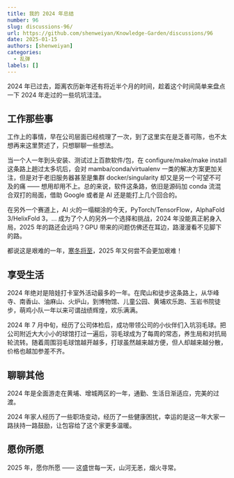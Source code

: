 ```yaml
---
title: 我的 2024 年总结
number: 96
slug: discussions-96/
url: https://github.com/shenweiyan/Knowledge-Garden/discussions/96
date: 2025-01-15
authors: [shenweiyan]
categories: 
  - 乱弹
labels: []
---
```


2024 年已过去，距离农历新年还有将近半个月的时间，趁着这个时间简单来盘点一下 2024 年走过的一些坑坑洼洼。

<!-- more -->

## 工作那些事

工作上的事情，早在公司层面已经梳理了一次，到了这里实在是乏善可陈，也不太想再来这里赘述了，只想聊聊一些想法。

当一个人一年到头安装、测试过上百款软件/包，在 configure/make/make install 这条路上趟过太多坑后，会对 mamba/conda/virtualenv 一类的解决方案更加关注，但是对于老旧服务器甚至是集群 docker/singularity 却又是另一个可望不可及的痛 —— 想用却用不上。总的来说，软件这条路，依旧是源码加 conda 流混合双打的局面，借助 Google 或者是 AI 还是能打上几个回合的。

在另外一个赛道上，AI 火的一塌糊涂的今天，PyTorch/TensorFlow，AlphaFold 3/HelixFold 3，... 成为了个人的另外一个选择和挑战，2024 年没能真正躬身入局，2025 年的路还会远吗？GPU 带来的问题仿佛还在耳边，路漫漫看不见脚下的路。

都说这是艰难的一年，[寒冬将至](https://weiyan.cc/blog/discussions-81/)，2025 年又何尝不会更加艰难！

## 享受生活

2024 年绝对是陪娃打卡室外活动最多的一年。在爬山和徒步这条路上，从华峰寺、南香山、油麻山、火炉山，到博物馆、儿童公园、黄埔欢乐跑、玉岩书院徒步，萌鸡小队一年以来可谓战绩辉煌，欢乐满满。

2024 年 7 月中旬，经历了公司体检后，成功带领公司的小伙伴们入坑羽毛球。把公司附近大大小小的球馆打过一遍后，羽毛球成为了每周的常态，养生局和对抗局轮流转。随着周围羽毛球馆越开越多，打球虽然越来越方便，但人却越来越分散，价格也越加参差不齐。

## 聊聊其他

2024 年是全面游走在黄埔、增城两区的一年，通勤、生活日渐适应，完美的过渡。

2024 年家人经历了一些职场变动，经历了一些健康困扰，幸运的是这一年大家一路扶持一路鼓励，让包容给了这个家更多温暖。

## 愿你所愿

2025 年，愿你所愿 —— 这盛世每一天，山河无恙，烟火寻常。

<script src="https://giscus.app/client.js"
	data-repo="shenweiyan/Knowledge-Garden"
	data-repo-id="R_kgDOKgxWlg"
	data-mapping="number"
	data-term="96"
	data-reactions-enabled="1"
	data-emit-metadata="0"
	data-input-position="bottom"
	data-theme="light"
	data-lang="zh-CN"
	crossorigin="anonymous"
	async>
</script>
